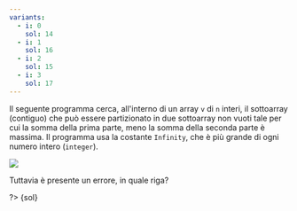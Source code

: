 ```yaml
---
variants:
  - i: 0
    sol: 14
  - i: 1
    sol: 16
  - i: 2
    sol: 15
  - i: 3
    sol: 17
---
```


Il seguente programma cerca, all'interno di un array `v` di `n` interi, il sottoarray (contiguo) che può essere partizionato in due sottoarray non vuoti tale per cui la somma della prima parte, meno la somma della seconda parte è massima. Il programma usa la costante `Infinity`, che è più grande di ogni numero intero (`integer`).

![](es12-{i}.svg?s=2)

Tuttavia è presente un errore, in quale riga?

?> {sol}
